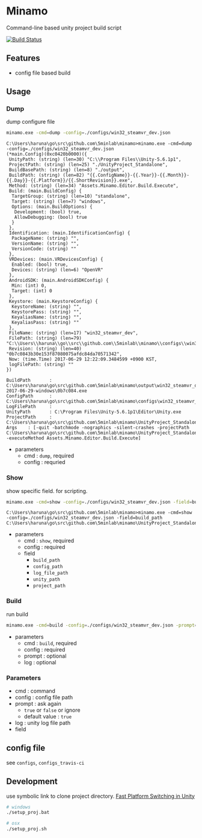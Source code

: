 # Minamo

Command-line based unity project build script

[![Build Status](https://travis-ci.org/5minlab/minamo.svg?branch=master)](https://travis-ci.org/5minlab/minamo)

## Features
* config file based build

## Usage

### Dump

dump configure file

```sh
minamo.exe -cmd=dump -config=./configs/win32_steamvr_dev.json
```

```
C:\Users\haruna\go\src\github.com\5minlab\minamo>minamo.exe -cmd=dump -config=./configs/win32_steamvr_dev.json
(*main.Config)(0xc0420b0000)({
 UnityPath: (string) (len=30) "C:\\Program Files\\Unity-5.6.1p1",
 ProjectPath: (string) (len=25) "./UnityProject_Standalone",
 BuildBasePath: (string) (len=8) "./output",
 BuildPath: (string) (len=82) "{{.ConfigName}}-{{.Year}}-{{.Month}}-{{.Day}}-{{.Platform}}/{{.ShortRevision}}.exe",
 Method: (string) (len=34) "Assets.Minamo.Editor.Build.Execute",
 Build: (main.BuildConfig) {
  TargetGroup: (string) (len=10) "standalone",
  Target: (string) (len=7) "windows",
  Options: (main.BuildOptions) {
   Development: (bool) true,
   AllowDebugging: (bool) true
  }
 },
 Identification: (main.IdentificationConfig) {
  PackageName: (string) "",
  VersionName: (string) "",
  VersionCode: (string) ""
 },
 VRDevices: (main.VRDevicesConfig) {
  Enabled: (bool) true,
  Devices: (string) (len=6) "OpenVR"
 },
 AndroidSDK: (main.AndroidSDKConfig) {
  Min: (int) 0,
  Target: (int) 0
 },
 Keystore: (main.KeystoreConfig) {
  KeystoreName: (string) "",
  KeystorePass: (string) "",
  KeyaliasName: (string) "",
  KeyaliasPass: (string) ""
 },
 FileName: (string) (len=17) "win32_steamvr_dev",
 FilePath: (string) (len=79) "C:\\Users\\haruna\\go\\src\\github.com\\5minlab\\minamo\\configs\\win32_steamvr_dev.json",
 Revision: (string) (len=40) "0b7c0843b30e153f87080075afdc84da70571342",
 Now: (time.Time) 2017-06-29 12:22:09.3484599 +0900 KST,
 logFilePath: (string) ""
})

BuildPath       : C:\Users\haruna\go\src\github.com\5minlab\minamo\output\win32_steamvr_dev-2017-06-29-windows\0b7c084.exe
ConfigPath      : C:\Users\haruna\go\src\github.com\5minlab\minamo\configs\win32_steamvr_dev.json
LogFilePath     :
UnityPath       : C:\Program Files\Unity-5.6.1p1\Editor\Unity.exe
ProjectPath     : C:\Users\haruna\go\src\github.com\5minlab\minamo\UnityProject_Standalone
Args    : [-quit -batchmode -nographics -silent-crashes -projectPath C:\Users\haruna\go\src\github.com\5minlab\minamo\UnityProject_Standalone -executeMethod Assets.Minamo.Editor.Build.Execute]
```

* parameters
    * cmd : `dump`, required
    * config : requried

### Show

show specific field. for scripting.

```sh
minamo.exe -cmd=show -config=./configs/win32_steamvr_dev.json -field=build_path
```

```
C:\Users\haruna\go\src\github.com\5minlab\minamo>minamo.exe -cmd=show -config=./configs/win32_steamvr_dev.json -field=build_path
C:\Users\haruna\go\src\github.com\5minlab\minamo\UnityProject_Standalone
```

* parameters
    * cmd : `show`, required
    * config : required
    * field
        * `build_path`
        * `config_path`
	    * `log_file_path`
	    * `unity_path`
	    * `project_path`


### Build

run build

```sh
minamo.exe -cmd=build -config=./configs/win32_steamvr_dev.json -prompt=false -log=./unity.log
```

* parameters
    * cmd : `build`, required
    * config : required
    * prompt : optional
    * log : optional

### Parameters
* cmd : command
* config : config file path
* prompt : ask again
    * `true` or `false` or ignore
    * default value : `true`
* log : unity log file path
* field

## config file
see `configs`, `configs_travis-ci`

## Development

use symbolic link to clone project directory.
[Fast Platform Switching in Unity](http://www.cliffordroche.ca/fast-platform-switching-in-unity/)

```sh
# windows
./setup_proj.bat

# osx
./setup_proj.sh
```
